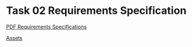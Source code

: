 # Task 02 Requirements Specification

[PDF Requirements Specifications](requirements_specification.pdf)

[Assets](assets/)